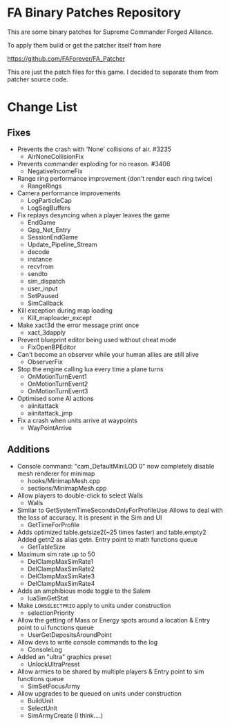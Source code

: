 # FA Binary Patches Repository

This are some binary patches for Supreme Commander Forged Alliance.

To apply them build or get the patcher itself from here

https://github.com/FAForever/FA_Patcher

This are just the patch files for this game. I decided to separate them from patcher source code.

# Change List
## Fixes
- Prevents the crash with 'None' collisions of air. #3235
    - AirNoneCollisionFix
- Prevents commander exploding for no reason. #3406
    - NegativeIncomeFix
- Range ring performance improvement (don't render each ring twice)
    - RangeRings
- Camera performance improvements
    - LogParticleCap
    - LogSegBuffers
- Fix replays desyncing when a player leaves the game
    - EndGame
    - Gpg_Net_Entry
    - SessionEndGame
    - Update_Pipeline_Stream
    - decode
    - instance
    - recvfrom
    - sendto
    - sim_dispatch
    - user_input
    - SetPaused
    - SimCallback
- Kill exception during map loading
    - Kill_maploader_except
- Make xact3d the error message print once
    - xact_3dapply
- Prevent blueprint editor being used without cheat mode
    - FixOpenBPEditor
- Can't become an observer while your human allies are still alive
    - ObserverFix
- Stop the engine calling lua every time a plane turns
    - OnMotionTurnEvent1
    - OnMotionTurnEvent2
    - OnMotionTurnEvent3
- Optimised some AI actions
    - aiinitattack
    - aiinitattack_jmp
- Fix a crash when units arrive at waypoints
    - WayPointArrive

## Additions
- Console command: "cam_DefaultMiniLOD 0" now completely disable mesh renderer for minimap
    - hooks/MinimapMesh.cpp
    - sections/MinimapMesh.cpp
- Allow players to double-click to select Walls
    - Walls
- Similar to GetSystemTimeSecondsOnlyForProfileUse
  Allows to deal with the loss of accuracy. It is present in the Sim and UI
    - GetTimeForProfile
- Adds optimized table.getsize2(~25 times faster) and table.empty2
  Added getn2 as alias getn. Entry point to math functions queue
    - GetTableSize
- Maximum sim rate up to 50
    - DelClampMaxSimRate1
    - DelClampMaxSimRate2
    - DelClampMaxSimRate3
    - DelClampMaxSimRate4
- Adds an amphibious mode toggle to the Salem
    - luaSimGetStat
- Make `LOWSELECTPRIO` apply to units under construction
    - selectionPriority
- Allow the getting of Mass or Energy spots around a location & Entry point to ui functions queue
    - UserGetDepositsAroundPoint
- Allow devs to write console commands to the log
    - ConsoleLog
- Added an "ultra" graphics preset
    - UnlockUltraPreset
- Allow armies to be shared by multiple players & Entry point to sim functions queue
    - SimSetFocusArmy
- Allow upgrades to be queued on units under construction
    - BuildUnit
    - SelectUnit
    - SimArmyCreate (I think....)
